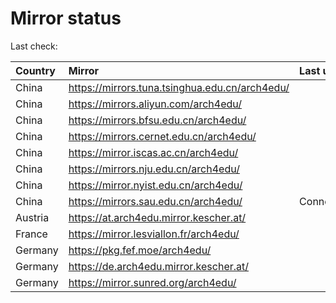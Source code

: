 <script src="./time.js"></script>
# Mirror status
Last check: <script type="text/javascript">localize(1742152629.3075662);</script>

|Country|Mirror|Last update|
|:------|:-----|:----------|
|China|https://mirrors.tuna.tsinghua.edu.cn/arch4edu/|<script type="text/javascript">localize(1742150486);</script>|
|China|https://mirrors.aliyun.com/arch4edu/|<script type="text/javascript">localize(1742107086);</script>|
|China|https://mirrors.bfsu.edu.cn/arch4edu/|<script type="text/javascript">localize(1742107086);</script>|
|China|https://mirrors.cernet.edu.cn/arch4edu/|<script type="text/javascript">localize(1742150486);</script>|
|China|https://mirror.iscas.ac.cn/arch4edu/|<script type="text/javascript">localize(1742107086);</script>|
|China|https://mirrors.nju.edu.cn/arch4edu/|<script type="text/javascript">localize(1742020792);</script>|
|China|https://mirror.nyist.edu.cn/arch4edu/|<script type="text/javascript">localize(1742107086);</script>|
|China|https://mirrors.sau.edu.cn/arch4edu/|ConnectionError|
|Austria|https://at.arch4edu.mirror.kescher.at/|<script type="text/javascript">localize(1742107086);</script>|
|France|https://mirror.lesviallon.fr/arch4edu/|<script type="text/javascript">localize(1742107086);</script>|
|Germany|https://pkg.fef.moe/arch4edu/|<script type="text/javascript">localize(1742107086);</script>|
|Germany|https://de.arch4edu.mirror.kescher.at/|<script type="text/javascript">localize(1742107086);</script>|
|Germany|https://mirror.sunred.org/arch4edu/|<script type="text/javascript">localize(1742107086);</script>|

<script src="./tablefilter/tablefilter.js"></script>
<script src="./table.js"></script>